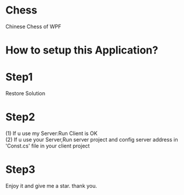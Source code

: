 # Chess
Chinese Chess of WPF

# How to setup this Application?

# Step1
Restore Solution

# Step2
 (1) If u use my Server:Run Client is OK  
 (2) If u use your Server,Run server project and config server address in 'Const.cs' file in your client project

# Step3
Enjoy it and give me a star. thank you.
